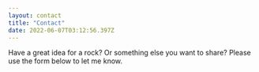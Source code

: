 ```yaml
---
layout: contact
title: "Contact"
date: 2022-06-07T03:12:56.397Z
---
```


Have a great idea for a rock? Or something else you want to share? Please use the form below to let me know.
